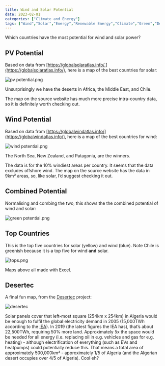 ```yaml
---
title: Wind and Solar Potential
date: 2023-02-01
categories: ["Climate and Energy"]
tags: ["Wind","Solar","Energy","Renewable Energy","Climate","Green","Desertec","IEA"]
---
```

Which countries have the most potential for wind and solar power?

## PV Potential

Based on data from [https://globalsolaratlas.info/.](https://globalsolaratlas.info/), here is a map of the best countries for solar:

![pv potential.png](/img/pv_potential.png)

Unsurprisingly we have the deserts in Africa, the Middle East, and Chile.

The map on the source website has much more precise intra-country data, so it is definitely worth checking out.

## Wind Potential

Based on data from [https://globalwindatlas.info/](https://globalwindatlas.info/), here is a map of the best countries for wind:

![wind potential.png](/img/wind_potential.png)

The North Sea, New Zealand, and Patagonia, are the winners.

The data is for the 10% windiest areas per country. It seems that the data excludes offshore wind. The map on the source website has the data in 9km² areas, so, like solar, I’d suggest checking it out.

## Combined Potential

Normalising and combing the two, this shows the the combined potential of wind and solar:

![green potential.png](/img/green_potential.png)

## Top Countries

This is the top five countries for solar (yellow) and wind (blue). Note Chile is greenish because it is a top five for wind **and** solar.

![tops.png](/img/tops.png)

Maps above all made with Excel.

## Desertec

A final fun map, from the [Desertec](https://en.wikipedia.org/wiki/Desertec) project:

![desertec](/img/desertec.png)

Solar panels cover that left-most square (254km x 254km) in Algeria would be enough to fulfil the global electricity demand in 2005 (15,000TWh according to the [IEA](https://www.iea.org/reports/electricity-information-overview/electricity-consumption)). In 2019 (the latest figures the IEA has), that’s about 22,500TWh, requiring 50% more land. Approximately 5x the space would be needed for all energy (i.e. replacing oil in e.g. vehicles and gas for e.g. heating) - although electrification of everything (such as EVs and heatpumps) could potentially reduce this. That means a total area of approximately 500,000km² - approximately 1/5 of Algeria (and the Algerian desert occupies over 4/5 of Algeria). Cool eh?